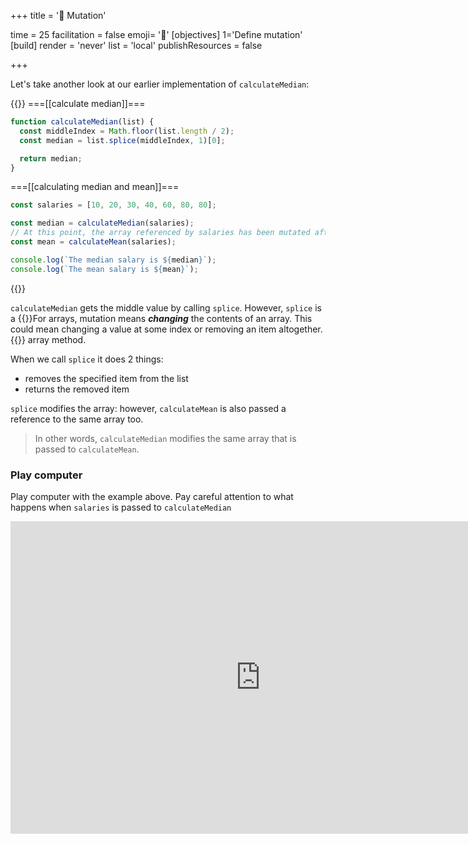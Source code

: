 +++
title = '🔀 Mutation'

time = 25
facilitation = false
emoji= '🧩'
[objectives]
    1='Define mutation'
[build]
  render = 'never'
  list = 'local'
  publishResources = false

+++

Let's take another look at our earlier implementation of `calculateMedian`:

{{<tabs name="implementation">}}
===[[calculate median]]===

```js
function calculateMedian(list) {
  const middleIndex = Math.floor(list.length / 2);
  const median = list.splice(middleIndex, 1)[0];

  return median;
}
```

===[[calculating median and mean]]===

```js
const salaries = [10, 20, 30, 40, 60, 80, 80];

const median = calculateMedian(salaries);
// At this point, the array referenced by salaries has been mutated after calculateMedian(salaries), and a reference to the same array is given to calculateMean
const mean = calculateMean(salaries);

console.log(`The median salary is ${median}`);
console.log(`The mean salary is ${mean}`);
```

{{</tabs>}}

`calculateMedian` gets the middle value by calling `splice`. However, `splice` is a {{<tooltip title="mutating">}}For arrays, mutation means **_changing_** the contents of an array. This could mean changing a value at some index or removing an item altogether.{{</tooltip>}} array method.

When we call `splice` it does 2 things:

- removes the specified item from the list
- returns the removed item

`splice` modifies the array: however, `calculateMean` is also passed a reference to the same array too.

> In other words, `calculateMedian` modifies the same array that is passed to `calculateMean`.

### Play computer

Play computer with the example above. Pay careful attention to what happens when `salaries` is passed to `calculateMedian`

<iframe width="800" height="500" frameborder="0" src="https://pythontutor.com/iframe-embed.html#code=function%20calculateMedian%28list%29%20%7B%0A%20%20const%20middleIndex%20%3D%20Math.floor%28list.length%20/%202%29%3B%0A%20%20const%20median%20%3D%20list.splice%28middleIndex,%201%29%5B0%5D%3B%0A%0A%20%20return%20median%3B%0A%7D%0A%0Aconst%20salaries%20%3D%20%5B10,%2020,%2030,%2040,%2060,%2080,%2080%5D%3B%0Aconst%20median%20%3D%20calculateMedian%28salaries%29%3B%0A%0Aconsole.log%28salaries,%20%22%3C---%20salaries%20input%20before%20we%20call%20calculateMean%22%29%3B&codeDivHeight=400&codeDivWidth=350&cumulative=false&curInstr=0&heapPrimitives=nevernest&origin=opt-frontend.js&py=js&rawInputLstJSON=%5B%5D&textReferences=false"> </iframe>

